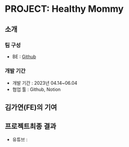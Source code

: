 # PROJECT: Healthy Mommy
## 소개


### 팀 구성
- BE : [Github](https://github.com/seoyun-dev/capstone1)

### 개발 기간
- 개발 기간 : 2023년 04.14~06.04
- 협업 툴 : Github, Notion


## 김가연(FE)의 기여


## 프로젝트최종 결과
- 유튜브 : 

